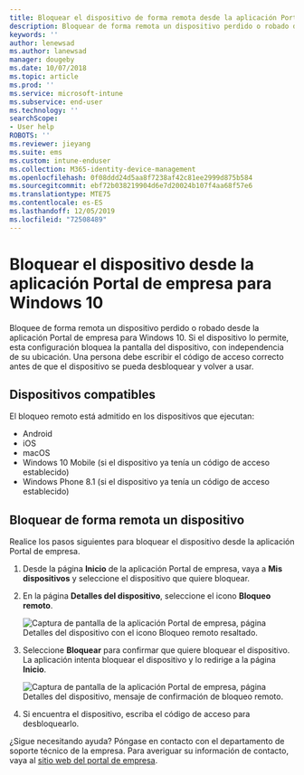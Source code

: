 ```yaml
---
title: Bloquear el dispositivo de forma remota desde la aplicación Portal de empresa de Intune
description: Bloquear de forma remota un dispositivo perdido o robado desde la aplicación Portal de empresa para Windows 10
keywords: ''
author: lenewsad
ms.author: lanewsad
manager: dougeby
ms.date: 10/07/2018
ms.topic: article
ms.prod: ''
ms.service: microsoft-intune
ms.subservice: end-user
ms.technology: ''
searchScope:
- User help
ROBOTS: ''
ms.reviewer: jieyang
ms.suite: ems
ms.custom: intune-enduser
ms.collection: M365-identity-device-management
ms.openlocfilehash: 0f08ddd24d5aa8f7238af42c81ee2999d875b584
ms.sourcegitcommit: ebf72b038219904d6e7d20024b107f4aa68f57e6
ms.translationtype: MTE75
ms.contentlocale: es-ES
ms.lasthandoff: 12/05/2019
ms.locfileid: "72508489"
---
```

# <a name="lock-your-device-from-the-company-portal-app-for-windows-10"></a>Bloquear el dispositivo desde la aplicación Portal de empresa para Windows 10

Bloquee de forma remota un dispositivo perdido o robado desde la aplicación Portal de empresa para Windows 10. Si el dispositivo lo permite, esta configuración bloquea la pantalla del dispositivo, con independencia de su ubicación. Una persona debe escribir el código de acceso correcto antes de que el dispositivo se pueda desbloquear y volver a usar.

## <a name="supported-devices"></a>Dispositivos compatibles

El bloqueo remoto está admitido en los dispositivos que ejecutan:  

* Android
* iOS
* macOS
* Windows 10 Mobile (si el dispositivo ya tenía un código de acceso establecido)
* Windows Phone 8.1 (si el dispositivo ya tenía un código de acceso establecido) 
  
## <a name="remote-lock-device"></a>Bloquear de forma remota un dispositivo
Realice los pasos siguientes para bloquear el dispositivo desde la aplicación Portal de empresa.  

1. Desde la página **Inicio** de la aplicación Portal de empresa, vaya a **Mis dispositivos** y seleccione el dispositivo que quiere bloquear.

2. En la página **Detalles del dispositivo**, seleccione el icono **Bloqueo remoto**.  


   ![Captura de pantalla de la aplicación Portal de empresa, página Detalles del dispositivo con el icono Bloqueo remoto resaltado.](./media/1804_remote_lock_Windows_CPapp_05.png)  

3. Seleccione **Bloquear** para confirmar que quiere bloquear el dispositivo. La aplicación intenta bloquear el dispositivo y lo redirige a la página **Inicio**.  


   ![Captura de pantalla de la aplicación Portal de empresa, página Detalles del dispositivo, mensaje de confirmación de bloqueo remoto.](./media/1804_remote_lock_Windows_CPapp_06.png)  

4. Si encuentra el dispositivo, escriba el código de acceso para desbloquearlo.  

¿Sigue necesitando ayuda? Póngase en contacto con el departamento de soporte técnico de la empresa. Para averiguar su información de contacto, vaya al [sitio web del portal de empresa](https://go.microsoft.com/fwlink/?linkid=2010980).
